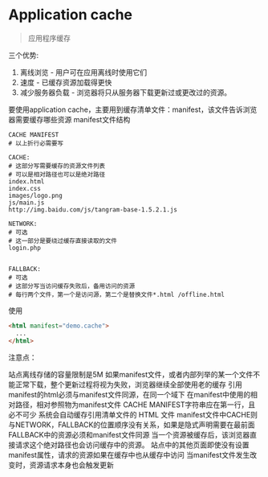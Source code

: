 # Application cache

> 应用程序缓存

三个优势:
1. 离线浏览 - 用户可在应用离线时使用它们
1. 速度 - 已缓存资源加载得更快
1. 减少服务器负载 - 浏览器将只从服务器下载更新过或更改过的资源。

要使用application cache，主要用到缓存清单文件：manifest，该文件告诉浏览器需要缓存哪些资源
manifest文件结构

```
CACHE MANIFEST
# 以上折行必需要写

CACHE:
# 这部分写需要缓存的资源文件列表
# 可以是相对路径也可以是绝对路径
index.html
index.css
images/logo.png
js/main.js
http://img.baidu.com/js/tangram-base-1.5.2.1.js

NETWORK:
# 可选
# 这一部分是要绕过缓存直接读取的文件
login.php


FALLBACK:
# 可选
# 这部分写当访问缓存失败后，备用访问的资源
# 每行两个文件，第一个是访问源，第二个是替换文件*.html /offline.html
```

使用

```html
<html manifest="demo.cache">
  ...
</html>
```

注意点：

站点离线存储的容量限制是5M
如果manifest文件，或者内部列举的某一个文件不能正常下载，整个更新过程将视为失败，浏览器继续全部使用老的缓存
引用manifest的html必须与manifest文件同源，在同一个域下
在manifest中使用的相对路径，相对参照物为manifest文件
CACHE MANIFEST字符串应在第一行，且必不可少
系统会自动缓存引用清单文件的 HTML 文件
manifest文件中CACHE则与NETWORK，FALLBACK的位置顺序没有关系，如果是隐式声明需要在最前面
FALLBACK中的资源必须和manifest文件同源
当一个资源被缓存后，该浏览器直接请求这个绝对路径也会访问缓存中的资源。
站点中的其他页面即使没有设置manifest属性，请求的资源如果在缓存中也从缓存中访问
当manifest文件发生改变时，资源请求本身也会触发更新
